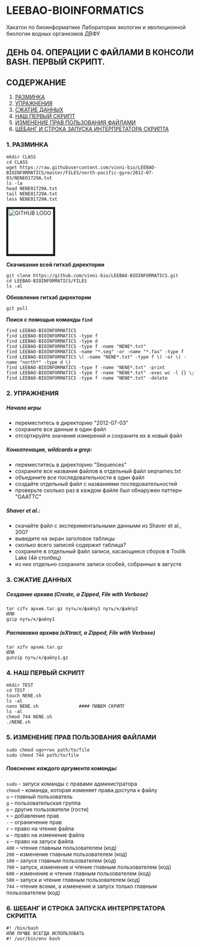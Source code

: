 # LEEBAO-BIOINFORMATICS

Хакатон по биоинформатике Лаборатории экологии и эволюционной биологии водных организмов ДВФУ

## ДЕНЬ 04. ОПЕРАЦИИ С ФАЙЛАМИ В КОНСОЛИ BASH. ПЕРВЫЙ СКРИПТ.

## СОДЕРЖАНИЕ

1. [РАЗМИНКА](https://github.com/vinni-bio/LEEBAO-BIOINFORMATICS/blob/master/INSTRUCTIONS/DAY04_16DEC19_BASHFILES.md#1-%D1%80%D0%B0%D0%B7%D0%BC%D0%B8%D0%BD%D0%BA%D0%B0)
2. [УПРАЖНЕНИЯ](https://github.com/vinni-bio/LEEBAO-BIOINFORMATICS/blob/master/INSTRUCTIONS/DAY04_16DEC19_BASHFILES.md#2-%D1%83%D0%BF%D1%80%D0%B0%D0%B6%D0%BD%D0%B5%D0%BD%D0%B8%D1%8F)
3. [СЖАТИЕ ДАННЫХ](https://github.com/vinni-bio/LEEBAO-BIOINFORMATICS/blob/master/INSTRUCTIONS/DAY04_16DEC19_BASHFILES.md#3-%D1%81%D0%B6%D0%B0%D1%82%D0%B8%D0%B5-%D0%B4%D0%B0%D0%BD%D0%BD%D1%8B%D1%85)
4. [НАШ ПЕРВЫЙ СКРИПТ](https://github.com/vinni-bio/LEEBAO-BIOINFORMATICS/blob/master/INSTRUCTIONS/DAY04_16DEC19_BASHFILES.md#4-%D0%BD%D0%B0%D1%88-%D0%BF%D0%B5%D1%80%D0%B2%D1%8B%D0%B9-%D1%81%D0%BA%D1%80%D0%B8%D0%BF%D1%82)
5. [ИЗМЕНЕНИЕ ПРАВ ПОЛЬЗОВАНИЯ ФАЙЛАМИ]()
6. [ШЕБАНГ И СТРОКА ЗАПУСКА ИНТЕРПРЕТАТОРА СКРИПТА]()

### 1. РАЗМИНКА 

```
mkdir CLASS
cd CLASS
wget https://raw.githubusercontent.com/vinni-bio/LEEBAO-BIOINFORMATICS/master/FILES/north-pacific-gyre/2012-07-03/NENE01729A.txt
ls -la
head NENE01729A.txt
tail NENE01729A.txt
less NENE01729A.txt
```

<img src="https://github.githubassets.com/images/modules/logos_page/GitHub-Mark.png" 
alt="GITHUB LOGO" width="120" border="5" />

**Скачивание всей гитхаб директории**
```
git clone https://github.com/vinni-bio/LEEBAO-BIOINFORMATICS.git
cd LEEBAO-BIOINFORMATICS/FILES
ls -al
```

**Обновление гитхаб директории**
```
git pull
```

**Поиск с помощью команды `find`**
```
find LEEBAO-BIOINFORMATICS
find LEEBAO-BIOINFORMATICS -type f
find LEEBAO-BIOINFORMATICS -type d
find LEEBAO-BIOINFORMATICS -type f -name "NENE*.txt"
find LEEBAO-BIOINFORMATICS -name "*.seq" -or -name "*.fas" -type f
find LEEBAO-BIOINFORMATICS \( -name "NENE*.txt" -type f \) -or \( -name "north*" -type d \)
find LEEBAO-BIOINFORMATICS -type f -name "NENE*.txt" -print
find LEEBAO-BIOINFORMATICS -type f -name "NENE*.txt" -exec wc -l {} \;
find LEEBAO-BIOINFORMATICS -type f -name "NENE*.txt" -delete
```

### 2. УПРАЖНЕНИЯ 

##### Начало игры
* переместитесь в директорию "2012-07-03"
* сохраните все данные в один файл
* отсортируйте значения измерений и сохраните их в новый файл

##### Конкатенация, wildcards и grep:
* переместитесь в директорию "Sequences"
* сохраните все названия файлов в отдельный файл seqnames.txt
* объедините все последовательности в один файл
* создайте отдельный файл с названиями последовательностей
* проверьте сколько раз в каждом файле был обнаружен паттерн "GAATTC"

##### Shaver et al.:
* скачайте файл с экспериментальными данными из Shaver et al., 2007
* выведите на экран заголовок таблицы
* сколько всего записей содержит таблица?
* сохраните в отдельный файл записи, касающиеся сборов в Toolik Lake (4й столбец)
* из них отдельно сохраните записи особей, собранных в августе

### 3. СЖАТИЕ ДАННЫХ

##### Создание архива (Create, a Zipped, File with Verbose)
```
tar czfv архив.tar.gz путь/к/файлу1 путь/к/файлу2
ИЛИ
gzip путь/к/файлу1 
```

##### Распаковка архива (eXtract, a Zipped, File with Verbose)
```
tar xzfv архив.tar.gz
ИЛИ
gunzip путь/к/файлу1.gz 
```

### 4. НАШ ПЕРВЫЙ СКРИПТ
```
mkdir TEST
cd TEST
touch NENE.sh
ls -al
nano NENE.sh               #### ПИШЕМ СКРИПТ
ls -al
chmod 744 NENE.sh
./NENE.sh
```

### 5. ИЗМЕНЕНИЕ ПРАВ ПОЛЬЗОВАНИЯ ФАЙЛАМИ
```
sudo chmod ugo+rwx path/to/file
sudo chmod 744 path/to/file
```
##### Пояснение каждого аргумента команды:

   `sudo` - запуск команды с правами администратора  
   `chmod` – команда, которая изменяет права доступа к файлу  
   `u` – главный пользователь  
   `g` – пользовательская группа  
   `o` – другие пользователи (гости)  
   `+` – добавление прав  
   `-` – ограничение прав  
   `r` – право на чтение файла  
   `w` - право на изменение файла  
   `x` – право на запуск файла  
   `400` – чтение главным пользователем (код)  
   `200` – изменение главным пользователем (код)  
   `100` – запуск главным пользователем (код)  
   `700` – запуск, изменение и чтение главным пользователем (код)  
   `600` – изменение и чтение главным пользователем (код)  
   `500` – запуск и чтение главным пользователем (код)  
   `744` – чтение всеми, а изменение и запуск только главным пользователем (код)  

### 6. ШЕБАНГ И СТРОКА ЗАПУСКА ИНТЕРПРЕТАТОРА СКРИПТА
```
#! /bin/bash
ИЛИ ЛУЧШЕ ВСЕГДА ИСПОЛЬЗОВАТЬ
#! /usr/bin/env bash 
```

